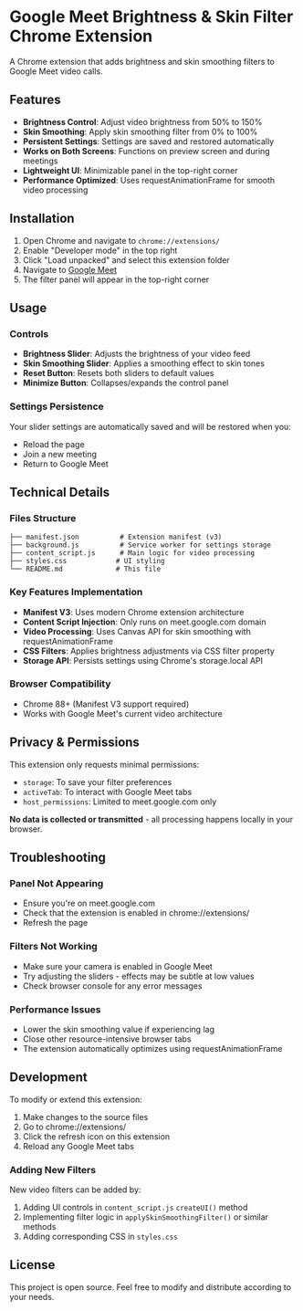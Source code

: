 # Google Meet Brightness & Skin Filter Chrome Extension

A Chrome extension that adds brightness and skin smoothing filters to Google Meet video calls.

## Features

- **Brightness Control**: Adjust video brightness from 50% to 150%
- **Skin Smoothing**: Apply skin smoothing filter from 0% to 100%
- **Persistent Settings**: Settings are saved and restored automatically
- **Works on Both Screens**: Functions on preview screen and during meetings
- **Lightweight UI**: Minimizable panel in the top-right corner
- **Performance Optimized**: Uses requestAnimationFrame for smooth video processing

## Installation

1. Open Chrome and navigate to `chrome://extensions/`
2. Enable "Developer mode" in the top right
3. Click "Load unpacked" and select this extension folder
4. Navigate to [Google Meet](https://meet.google.com)
5. The filter panel will appear in the top-right corner

## Usage

### Controls
- **Brightness Slider**: Adjusts the brightness of your video feed
- **Skin Smoothing Slider**: Applies a smoothing effect to skin tones
- **Reset Button**: Resets both sliders to default values
- **Minimize Button**: Collapses/expands the control panel

### Settings Persistence
Your slider settings are automatically saved and will be restored when you:
- Reload the page
- Join a new meeting
- Return to Google Meet

## Technical Details

### Files Structure
```
├── manifest.json          # Extension manifest (v3)
├── background.js          # Service worker for settings storage
├── content_script.js      # Main logic for video processing
├── styles.css            # UI styling
└── README.md             # This file
```

### Key Features Implementation
- **Manifest V3**: Uses modern Chrome extension architecture
- **Content Script Injection**: Only runs on meet.google.com domain
- **Video Processing**: Uses Canvas API for skin smoothing with requestAnimationFrame
- **CSS Filters**: Applies brightness adjustments via CSS filter property
- **Storage API**: Persists settings using Chrome's storage.local API

### Browser Compatibility
- Chrome 88+ (Manifest V3 support required)
- Works with Google Meet's current video architecture

## Privacy & Permissions

This extension only requests minimal permissions:
- `storage`: To save your filter preferences
- `activeTab`: To interact with Google Meet tabs
- `host_permissions`: Limited to meet.google.com only

**No data is collected or transmitted** - all processing happens locally in your browser.

## Troubleshooting

### Panel Not Appearing
- Ensure you're on meet.google.com
- Check that the extension is enabled in chrome://extensions/
- Refresh the page

### Filters Not Working
- Make sure your camera is enabled in Google Meet
- Try adjusting the sliders - effects may be subtle at low values
- Check browser console for any error messages

### Performance Issues
- Lower the skin smoothing value if experiencing lag
- Close other resource-intensive browser tabs
- The extension automatically optimizes using requestAnimationFrame

## Development

To modify or extend this extension:

1. Make changes to the source files
2. Go to chrome://extensions/
3. Click the refresh icon on this extension
4. Reload any Google Meet tabs

### Adding New Filters
New video filters can be added by:
1. Adding UI controls in `content_script.js` `createUI()` method
2. Implementing filter logic in `applySkinSmoothingFilter()` or similar methods
3. Adding corresponding CSS in `styles.css`

## License

This project is open source. Feel free to modify and distribute according to your needs.
